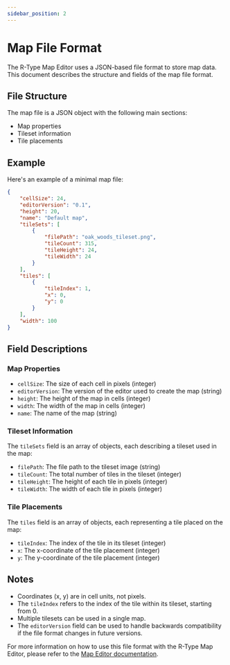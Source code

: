 ```yaml
---
sidebar_position: 2
---
```


# Map File Format

The R-Type Map Editor uses a JSON-based file format to store map data. This document describes the structure and fields of the map file format.

## File Structure

The map file is a JSON object with the following main sections:

- Map properties
- Tileset information
- Tile placements

## Example

Here's an example of a minimal map file:

```json
{
    "cellSize": 24,
    "editorVersion": "0.1",
    "height": 20,
    "name": "Default map",
    "tileSets": [
        {
            "filePath": "oak_woods_tileset.png",
            "tileCount": 315,
            "tileHeight": 24,
            "tileWidth": 24
        }
    ],
    "tiles": [
        {
            "tileIndex": 1,
            "x": 0,
            "y": 0
        }
    ],
    "width": 100
}
```

## Field Descriptions

### Map Properties

- `cellSize`: The size of each cell in pixels (integer)
- `editorVersion`: The version of the editor used to create the map (string)
- `height`: The height of the map in cells (integer)
- `width`: The width of the map in cells (integer)
- `name`: The name of the map (string)

### Tileset Information

The `tileSets` field is an array of objects, each describing a tileset used in the map:

- `filePath`: The file path to the tileset image (string)
- `tileCount`: The total number of tiles in the tileset (integer)
- `tileHeight`: The height of each tile in pixels (integer)
- `tileWidth`: The width of each tile in pixels (integer)

### Tile Placements

The `tiles` field is an array of objects, each representing a tile placed on the map:

- `tileIndex`: The index of the tile in its tileset (integer)
- `x`: The x-coordinate of the tile placement (integer)
- `y`: The y-coordinate of the tile placement (integer)

## Notes

- Coordinates (x, y) are in cell units, not pixels.
- The `tileIndex` refers to the index of the tile within its tileset, starting from 0.
- Multiple tilesets can be used in a single map.
- The `editorVersion` field can be used to handle backwards compatibility if the file format changes in future versions.

For more information on how to use this file format with the R-Type Map Editor, please refer to the [Map Editor documentation](map-editor.md).